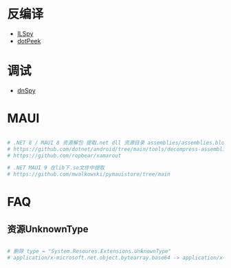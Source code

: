 # 反编译

- [ILSpy](https://github.com/icsharpcode/ILSpy) 
- [dotPeek](https://www.jetbrains.com/decompiler/download/#section=portable)

# 调试

- [dnSpy](https://github.com/dnSpy/dnSpy)

# MAUI

```bash

# .NET 8 / MAUI 8 资源解包 提取.net dll 资源目录 assemblies/assemblies.blob   *.blob
# https://github.com/dotnet/android/tree/main/tools/decompress-assemblies
# https://github.com/ropbear/xamarout

# .NET MAUI 9 在lib下.so文件中提取
# https://github.com/mwalkowski/pymauistore/tree/main


```

# FAQ

## 资源UnknownType

```bash

# 删除 type = "System.Resoures.Extensions.UnknownType"
# application/x-microsoft.net.object.bytearray.base64 -> application/x-microsoft.net.object.binary.base64

```